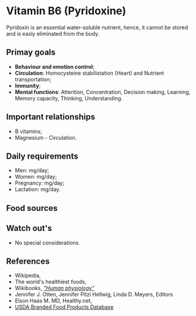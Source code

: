 # Vitamin B6 (Pyridoxine)
Pyridoxin is an essential water-soluble nutrient, hence, it cannot be stored and is easly eliminated from the body.

## Primay goals
- __Behaviour and emotion control__;
- __Circulation__: Homocysteine stabilistation (Heart) and Nutrient transportation;
- __Immunity__;
- __Mental functions__: Attention, Concentration, Decision making, Learning, Memory capacity, Thinking, Understanding.

## Important relationships
- B vitamins;
- Magnesium - Circulation.

## Daily requirements
- Men: mg/day;
- Women: mg/day;
- Pregnancy: mg/day;
- Lactation: mg/day.

## Food sources


## Watch out's
- No special considerations.

## References
- Wikipedia, 
- The world's healthiest foods, 
- Wikibooks, [_"Human physiology"_](https://en.Wikibooks.org/wiki/Human_Physiology/Nutrition#Vitamins)
- Jennifer J. Otten, Jennifer Pitzi Hellwig, Linda D. Meyers, Editors
- Elson Haas M. MD, Healthy.net,
- [USDA Branded Food Products Database]()